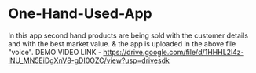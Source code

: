 # One-Hand-Used-App
In this app second hand products are being sold with the customer details and with the best market value.
& the app is uploaded in the above file "voice".
DEMO VIDEO LINK - https://drive.google.com/file/d/1HHHL2l4z-INU_MN5EiDgXnV8-gDI0OZC/view?usp=drivesdk
